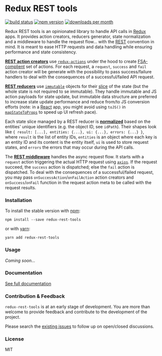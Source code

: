# Redux REST tools

[![build status](https://img.shields.io/travis/ocolot/redux-rest-tools.svg)](https://travis-ci.org/ocolot/redux-rest-tools)
[![npm version](https://img.shields.io/npm/v/redux-rest-tools.svg)](https://www.npmjs.com/package/redux-rest-tools)
[![downloads per month](https://img.shields.io/npm/dm/redux-rest-tools.svg)](https://www.npmjs.com/package/redux-rest-tools)

Redux REST tools is an opinionated library to handle API calls in [Redux](http://redux.js.org) apps. It provides action creators, reducers generator, state normalization and a middleware to handle the request flow... with the [REST](https://en.wikipedia.org/wiki/Representational_state_transfer) convention in mind. It is meant to ease HTTP requests and data handling while ensuring performance and state consistency.

[**REST action creators**](/docs/api/actions/README.md) use [`redux-actions`](https://github.com/acdlite/redux-actions) under the hood to create [FSA-complient](https://github.com/acdlite/flux-standard-action) set of actions. For each request, a `request`, `success` and `fail` action creator will be generate with the possibility to pass success/failure handlers to deal with the consequences of a successful/failed API request.

[**REST reducers**](/docs/api/reducers/README.md) use [`immutable`](http://facebook.github.io/immutable-js) objects for their [slice](http://redux.js.org/docs/faq/Reducers.html) of the state (but the whole state is not required to se immutable). They handle immutable and JS action payloads for state update, but immutable data structure are preferred to increase state update performance and reduce from/to JS conversion efforts (note: in a [React](https://facebook.github.io/react) app, you might avoid using `toJS()` in [`mapStateToProps`](https://github.com/reactjs/react-redux/blob/master/docs/api.md#connectmapstatetoprops-mapdispatchtoprops-mergeprops-options) to speed up UI refresh pace).

Each state slice managed by a REST reducer is [**normalized**](/docs/api/normalizer/README.md) based on the entities' unique identifiers (e.g. the object ID, see `idPath`). Their shapes look like `{ result: [...], entities: {...}, ui: {...}, errors: {...} }`, where `result` is the list of entity IDs, `entities` is an object where each key is an entity ID and its content is the entity itself, `ui` is used to store request states, and `errors` the errors that may occur during the API calls.

The [**REST middleware**](/docs/api/middleware/README.md) handles the async request flow. It starts with a `request` action triggering the actual HTTP request using [`axios`](https://github.com/mzabriskie/axios). If the request succeed, the `success` action is dispatched; else the `fail` action is dispatched. To deal with the consequences of a successful/failed request, you may pass `onSuccessAction`/`onFailAction` action creators and `onSuccess`/`onFail` function in the request action meta to be called with the request results.

### Installation

To install the stable version with [npm](https://www.npmjs.com):

```
npm install --save redux-rest-tools
```

or with [yarn](https://yarnpkg.com):

```
yarn add redux-rest-tools
```

### Usage

_Coming soon..._

### Documentation

[See full documentation](https://ocolot.github.io/redux-rest-tools)

### Contribution & Feedback

`redux-rest-tools` is at an early stage of development. You are more than welcome to provide feedback and contribute to the development of the project.

Please search the [existing issues](https://github.com/ocolot/redux-rest-tools/issues) to follow up on open/closed discussions.

### License

MIT
